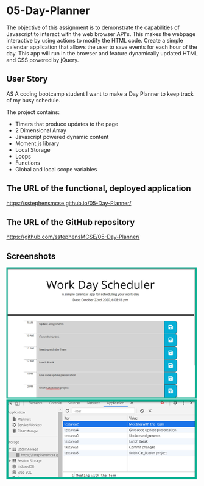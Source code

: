 # 05-Day-Planner

The objective of this assignment is to demonstrate the capabilities of Javascript to interact with the web browser API's. This makes the webpage interactive by using actions to modify the HTML code. Create a simple calendar application that allows the user to save events for each hour of the day. This app will run in the browser and feature dynamically updated HTML and CSS powered by jQuery. 

## User Story
AS A coding bootcamp student I want to make a Day Planner to keep track of my busy schedule.

The project contains:
* Timers that produce updates to the page
* 2 Dimensional Array
* Javascript powered dynamic content
* Moment.js library
* Local Storage
* Loops
* Functions
* Global and local scope variables

## The URL of the functional, deployed application
https://sstephensmcse.github.io/05-Day-Planner/

## The URL of the GitHub repository
https://github.com/sstephensMCSE/05-Day-Planner/

## Screenshots

<img src="https://github.com/sstephensMCSE/05-Day-Planner/blob/main/project.jpg" width="500" title="Project">
<img src="https://github.com/sstephensMCSE/05-Day-Planner/blob/main/Storage.jpg" width="500" title="Storage">

